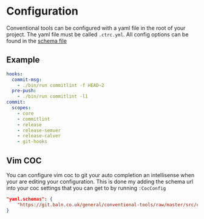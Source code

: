 # Configuration

Conventional tools can be configured with a yaml file in the root of your
project. The yaml file must be called `.ctrc.yml`. All config options can be
found in the
[schema file](https://git.baln.co.uk/general/conventional-tools/blob/master/src/config.schema.json)

## Example

```yaml
hooks:
  commit-msg:
    - ./bin/run commitlint -f HEAD~2
  pre-push:
    - ./bin/run commitlint -l1
commit:
  scopes:
    - core
    - commitlint
    - release
    - release-semver
    - release-calver
    - git-hooks
```

## Vim COC

You can configure vim coc to git your auto completion an intellisense when your
are editing your configuration. This is done my adding the schema url into your
coc settings that you can get to by running `:CocConfig`

```json
"yaml.schemas": {
    "https://git.baln.co.uk/general/conventional-tools/raw/master/src/config.schema.json": "/.ctrc.yml"
}
```
